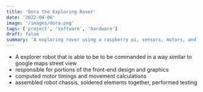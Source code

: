 ```yaml
---
title: 'Dora the Exploring Rover'
date: '2022-04-06'
image: '/images/dora.png'
tags: ['project', 'software', 'hardware']
draft: false
summary: 'A exploring rover using a raspberry pi, sensors, motors, and wheels. '
---
```


- A explorer robot that is able to be to be commanded in a way similar to google maps street view
- responsible for portions of the front-end design and graphics
- computed motor timings and movement calculations
- assembled robot chassis, soldered elements together, performed testing
